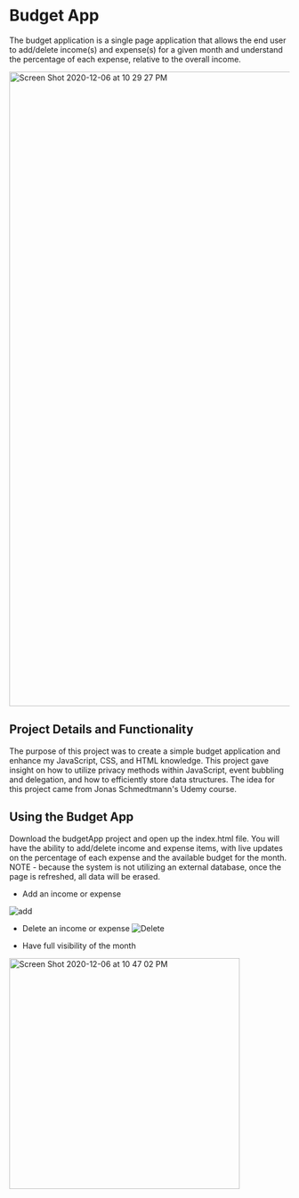# Budget App
The budget application is a single page application that allows the end user to add/delete income(s) and expense(s) for a given month and understand the percentage of each expense, relative to the overall income.

<img width="1138" alt="Screen Shot 2020-12-06 at 10 29 27 PM" src="https://user-images.githubusercontent.com/62860153/101317020-89f47c00-3812-11eb-879c-9cc1f619e37e.png">

## Project Details and Functionality
The purpose of this project was to create a simple budget application and enhance my JavaScript, CSS, and HTML knowledge. This project gave insight on how to utilize privacy methods within JavaScript, event bubbling and delegation, and how to efficiently store data structures. The idea for this project came from Jonas Schmedtmann's Udemy course.

## Using the Budget App
Download the budgetApp project and open up the index.html file. You will have the ability to add/delete income and expense items, with live updates on the percentage of each expense and the available budget for the month. NOTE - because the system is not utilizing an external database, once the page is refreshed, all data will be erased.

* Add an income or expense

![add](https://user-images.githubusercontent.com/62860153/101318213-cfb24400-3814-11eb-974f-656799e64d55.gif)


* Delete an income or expense
![Delete](https://user-images.githubusercontent.com/62860153/101317918-4733a380-3814-11eb-8d11-972579dba6c2.gif)

* Have full visibility of the month
<img width="414" alt="Screen Shot 2020-12-06 at 10 47 02 PM" src="https://user-images.githubusercontent.com/62860153/101318313-fb352e80-3814-11eb-83bd-5ad723329d23.png">

